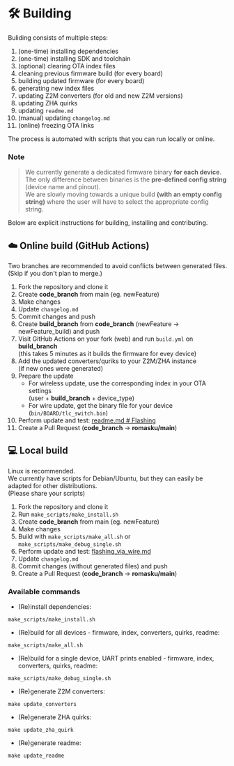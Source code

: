 # 🛠️ Building

Buliding consists of multiple steps:
1. (one-time) installing dependencies
2. (one-time) installing SDK and toolchain
3. (optional) clearing OTA index files
4. cleaning previous firmware build (for every board)
5. building updated firmware (for every board)
6. generating new index files
7. updating Z2M converters (for old and new Z2M versions)
8. updating ZHA quirks
9. updating `readme.md`
10. (manual) updating `changelog.md`
11. (online) freezing OTA links  

The process is automated with scripts that you can run locally or online.  
  
### Note
> We currently generate a dedicated firmware binary **for each device**.  
The only difference between binaries is the **pre-defined config string** (device name and pinout).  
We are slowly moving towards a unique build **(with an empty config string)** where the user will have to select the appropriate config string.

Below are explicit instructions for building, installing and contributing.  

## ☁️ Online build (GitHub Actions)

Two branches are recommended to avoid conflicts between generated files.  
(Skip if you don't plan to merge.)

1. Fork the repository and clone it
2. Create **code_branch** from main (eg. newFeature)
3. Make changes
4. Update `changelog.md`
5. Commit changes and push
6. Create **build_branch** from **code_branch** (newFeature -> newFeature_build) and push
7. Visit GitHub Actions on your fork (web) and run `build.yml` on **build_branch**  
(this takes 5 minutes as it builds the firmware for evey device)
8. Add the updated converters/quriks to your Z2M/ZHA instance  
(if new ones were generated)
9. Prepare the update
    - For wireless update, use the corresponding index in your OTA settings  
    (user + **build_branch** + device_type) 
    - For wire update, get the binary file for your device  
    (`bin/BOARD/tlc_switch.bin`)
10. Perform update and test: [readme.md # Flashing](../readme.md#-flashing)
11. Create a Pull Request (**code_branch** -> **romasku/main**)

## 💻 Local build

Linux is recommended.  
We currently have scripts for Debian/Ubuntu, but they can easily be adapted for other distributions.  
(Please share your scripts)

1. Fork the repository and clone it
2. Run `make_scripts/make_install.sh`
3. Create **code_branch** from main (eg. newFeature)
4. Make changes
5. Build with `make_scripts/make_all.sh` or `make_scripts/make_debug_single.sh`
6. Perform update and test: [flashing_via_wire.md](../flashing_via_wire.md)
7. Update `changelog.md`
8. Commit changes (without generated files) and push
9. Create a Pull Request (**code_branch** -> **romasku/main**)

### Available commands

- (Re)install dependencies:  

`make_scripts/make_install.sh`

- (Re)build for all devices - firmware, index, converters, quirks, readme: 

`make_scripts/make_all.sh`

- (Re)build for a single device, UART prints enabled - firmware, index, converters, quirks, readme:  

`make_scripts/make_debug_single.sh`

- (Re)generate Z2M converters:  

`make update_converters`

- (Re)generate ZHA quirks:  

`make update_zha_quirk`

- (Re)generate readme:  

`make update_readme`